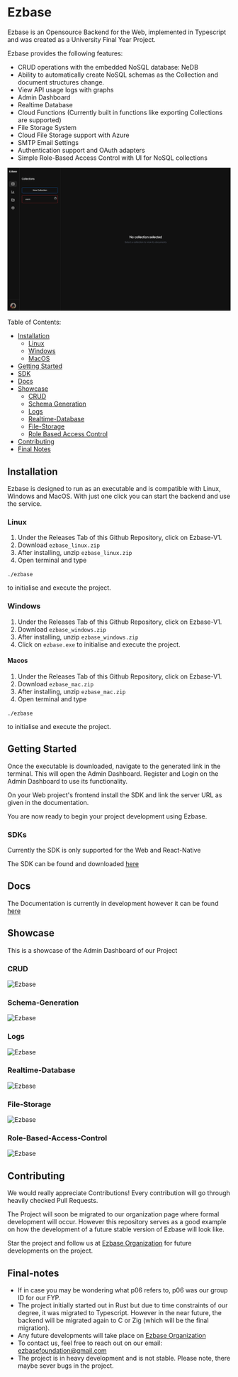 # Ezbase

Ezbase is an Opensource Backend for the Web, implemented in Typescript and was created as a University Final Year Project.

Ezbase provides the following features:
- CRUD operations with the embedded NoSQL database: NeDB
- Ability to automatically create NoSQL schemas as the Collection and document structures change.
- View API usage logs with graphs
- Admin Dashboard
- Realtime Database
- Cloud Functions (Currently built in functions like exporting Collections are supported)
- File Storage System
- Cloud File Storage support with Azure
- SMTP Email Settings
- Authentication support and OAuth adapters
- Simple Role-Based Access Control with UI for NoSQL collections


![Ezbase](public/images/github.png)


Table of Contents:

- [Installation](#installation)
  - [Linux](#linux)
  - [Windows](#windows)
  - [MacOS](#macos)
- [Getting Started](#getting-started)
- [SDK](#sdks)
- [Docs](#docs)
- [Showcase](#showcase)
  - [CRUD](#crud)
  - [Schema Generation](#schema-generation)
  - [Logs](#logs)
  - [Realtime-Database](#realtime-database)
  - [File-Storage](#file-storage)
  - [Role Based Access Control](#role-based-access-control)
- [Contributing](#contributing)
- [Final Notes](#final-notes)
  
[//]: <> (-Architecture diagram)

## Installation

Ezbase is designed to run as an executable and is compatible with Linux, Windows and MacOS. With just one click you can start the backend and use the service.

### Linux

1. Under the Releases Tab of this Github Repository, click on Ezbase-V1.
2. Download `ezbase_linux.zip`
3. After installing, unzip `ezbase_linux.zip`
4. Open terminal and type

``` ./ezbase ```

to initialise and execute the project.

### Windows

1. Under the Releases Tab of this Github Repository, click on Ezbase-V1.
2. Download `ezbase_windows.zip`
3. After installing, unzip `ezbase_windows.zip`
4. Click on `ezbase.exe` to initialise and execute the project.


#### Macos

1. Under the Releases Tab of this Github Repository, click on Ezbase-V1.
2. Download `ezbase_mac.zip`
3. After installing, unzip `ezbase_mac.zip`
4. Open terminal and type

``` ./ezbase ```

to initialise and execute the project.


## Getting Started

Once the executable is downloaded, navigate to the generated link in the terminal. This will open the Admin Dashboard. Register and Login on the Admin Dashboard to use its functionality.

On your Web project's frontend install the SDK and link the server URL as given in the documentation.

You are now ready to begin your project development using Ezbase.

### SDKs

Currently the SDK is only supported for the Web and React-Native

The SDK can be found and downloaded [here](https://www.npmjs.com/package/ezbase-ts)

## Docs

The Documentation is currently in development however it can be found [here](https://ezbase.vercel.app/docs/intro)

## Showcase

This is a showcase of the Admin Dashboard of our Project

### CRUD

![Ezbase](public/images/crud.png)

### Schema-Generation

![Ezbase](public/images/schema.png)

### Logs

![Ezbase](public/images/logs.png)

### Realtime-Database

![Ezbase](public/images/realtime.png)

### File-Storage

![Ezbase](public/images/files.png)

### Role-Based-Access-Control

![Ezbase](public/images/rbac.png)


## Contributing

We would really appreciate Contributions! Every contribution will go through heavily checked Pull Requests.

The Project will soon be migrated to our organization page where formal development will occur. However this repository serves as a good example on how the development of a future stable version of Ezbase will look like.

Star the project and follow us at [Ezbase Organization](https://github.com/ez-base) for future developments on the project.

## Final-notes

- If in case you may be wondering what p06 refers to, p06 was our group ID for our FYP.
- The project initially started out in Rust but due to time constraints of our degree, it was migrated to Typescript. However in the near future, the backend will be migrated again to C or Zig (which will be the final migration).
- Any future developments will take place on [Ezbase Organization](https://github.com/ez-base)
- To contact us, feel free to reach out on our email: ezbasefoundation@gmail.com
- The project is in heavy development and is not stable. Please note, there maybe sever bugs in the project.
